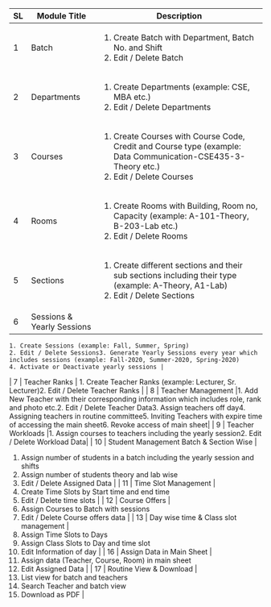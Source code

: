 | **SL** | **Module Title** | **Description** |
| --- | --- | --- |
| 1 | Batch | <ol><li>Create Batch with Department, Batch No. and Shift</li><li>Edit / Delete Batch </li> </ol>|
| 2 | Departments | <ol><li> Create Departments (example: CSE, MBA etc.) </li><li>  Edit / Delete Departments </li> </ol> |
| 3 | Courses | <ol><li>Create Courses with Course Code, Credit and Course type (example: Data Communication-CSE435-3-Theory etc.) </li> <li>Edit / Delete Courses</li> <ol>|
| 4 | Rooms | <ol> <li>Create Rooms with Building, Room no, Capacity (example: A-101-Theory, B-203-Lab etc.)</li> <li>Edit / Delete Rooms</li> </ol> |
| 5 | Sections | <ol><li>Create different sections and their sub sections including their type (example: A-Theory, A1-Lab)</li> <li>Edit / Delete Sections</li> </ol>  |
| 6 | Sessions &amp; Yearly Sessions | 
    1. Create Sessions (example: Fall, Summer, Spring) 
    2. Edit / Delete Sessions3. Generate Yearly Sessions every year which includes sessions (example: Fall-2020, Summer-2020, Spring-2020) 
    4. Activate or Deactivate yearly sessions |
| 7 | Teacher Ranks | 1. Create Teacher Ranks (example: Lecturer, Sr. Lecturer)2. Edit / Delete Teacher Ranks |
| 8 | Teacher Management |1. Add New Teacher with their corresponding information which includes role, rank and photo etc.2. Edit / Delete Teacher Data3. Assign teachers off day4. Assigning teachers in routine committee5. Inviting Teachers with expire time of accessing the main sheet6. Revoke access of main sheet|
| 9 | Teacher Workloads |1. Assign courses to teachers including the yearly session2. Edit / Delete Workload Data|
| 10 | Student Management Batch &amp; Section Wise |
1. Assign number of students in a batch including the yearly session and shifts
2. Assign number of students theory and lab wise
3. Edit / Delete Assigned Data
 |
| 11 | Time Slot Management |
1. Create Time Slots by Start time and end time
2. Edit / Delete time slots
 |
| 12 | Course Offers |
1. Assign Courses to Batch with sessions
2. Edit / Delete Course offers data
 |
| 13 | Day wise time &amp; Class slot management |
1. Assign Time Slots to Days
2. Assign Class Slots to Day and time slot
3. Edit Information of day
 |
| 16 | Assign Data in Main Sheet |
1. Assign data (Teacher, Course, Room) in main sheet
2. Edit Assigned Data
 |
| 17 | Routine View &amp; Download |
1. List view for batch and teachers
2. Search Teacher and batch view
3. Download as PDF
 |

